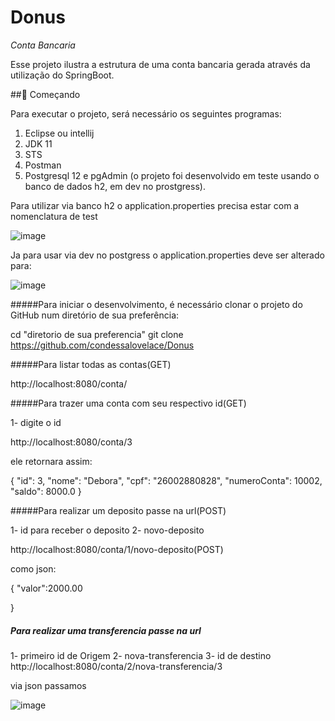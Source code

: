 # Donus

*Conta Bancaria*

Esse projeto ilustra a estrutura de uma conta bancaria gerada através da utilização do SpringBoot.

##🚀 Começando

Para executar o projeto, será necessário os seguintes programas:

1. Eclipse ou intellij
2. JDK 11
3. STS
4. Postman
5. Postgresql 12 e pgAdmin (o projeto foi desenvolvido em teste usando o banco de dados h2, em dev no prostgress).

Para utilizar via banco h2 o application.properties precisa estar com a nomenclatura de test

![image](https://user-images.githubusercontent.com/47535167/118131362-d4d37a80-b3d4-11eb-8935-1104b37f209f.png)

Ja para usar via dev no postgress o application.properties deve ser alterado para:

![image](https://user-images.githubusercontent.com/47535167/118131474-f0d71c00-b3d4-11eb-949f-11d76ce4c1b6.png)



#####Para iniciar o desenvolvimento, é necessário clonar o projeto do GitHub num diretório de sua preferência:

cd "diretorio de sua preferencia"
git clone https://github.com/condessalovelace/Donus

#####Para listar todas as contas(GET)

http://localhost:8080/conta/

#####Para trazer uma conta com seu respectivo id(GET)

1- digite o id

http://localhost:8080/conta/3

ele retornara assim:

{
    "id": 3,
    "nome": "Debora",
    "cpf": "26002880828",
    "numeroConta": 10002,
    "saldo": 8000.0
}

#####Para realizar um deposito passe na url(POST)

1- id para receber o deposito
2- novo-deposito

http://localhost:8080/conta/1/novo-deposito(POST)

como json: 

{
   "valor":2000.00 
    
}


##### Para realizar uma transferencia passe na url 
 1- primeiro id de Origem
 2- nova-transferencia
 3- id de destino
http://localhost:8080/conta/2/nova-transferencia/3

via json passamos 

![image](https://user-images.githubusercontent.com/47535167/118131623-22e87e00-b3d5-11eb-9496-d830d5bc5d42.png)
